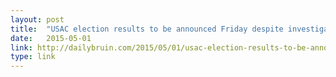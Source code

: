 ```yaml
---
layout: post
title:  "USAC election results to be announced Friday despite investigation"
date:   2015-05-01 
link: http://dailybruin.com/2015/05/01/usac-election-results-to-be-announced-friday-despite-investigation/
type: link
---
```

